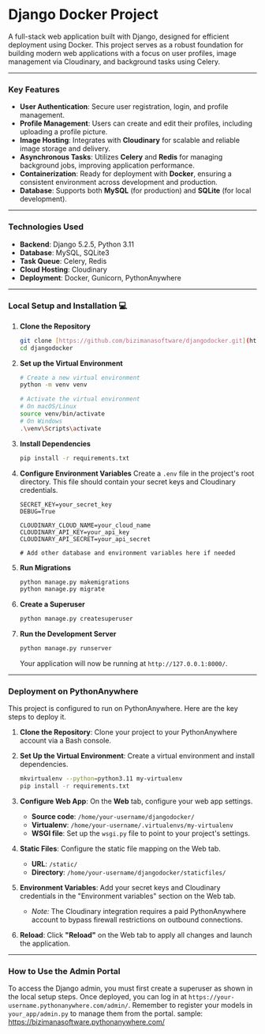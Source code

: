 # Django Docker Project

A full-stack web application built with Django, designed for efficient deployment using Docker. This project serves as a robust foundation for building modern web applications with a focus on user profiles, image management via Cloudinary, and background tasks using Celery.

---

### Key Features

* **User Authentication**: Secure user registration, login, and profile management.
* **Profile Management**: Users can create and edit their profiles, including uploading a profile picture.
* **Image Hosting**: Integrates with **Cloudinary** for scalable and reliable image storage and delivery.
* **Asynchronous Tasks**: Utilizes **Celery** and **Redis** for managing background jobs, improving application performance.
* **Containerization**: Ready for deployment with **Docker**, ensuring a consistent environment across development and production.
* **Database**: Supports both **MySQL** (for production) and **SQLite** (for local development).

---

### Technologies Used

* **Backend**: Django 5.2.5, Python 3.11
* **Database**: MySQL, SQLite3
* **Task Queue**: Celery, Redis
* **Cloud Hosting**: Cloudinary
* **Deployment**: Docker, Gunicorn, PythonAnywhere

---

### Local Setup and Installation 💻

1.  **Clone the Repository**
    ```bash
    git clone [https://github.com/bizimanasoftware/djangodocker.git](https://github.com/bizimanasoftware/djangodocker.git)
    cd djangodocker
    ```

2.  **Set up the Virtual Environment**
    ```bash
    # Create a new virtual environment
    python -m venv venv
    
    # Activate the virtual environment
    # On macOS/Linux
    source venv/bin/activate
    # On Windows
    .\venv\Scripts\activate
    ```

3.  **Install Dependencies**
    ```bash
    pip install -r requirements.txt
    ```

4.  **Configure Environment Variables**
    Create a `.env` file in the project's root directory. This file should contain your secret keys and Cloudinary credentials.

    ```
    SECRET_KEY=your_secret_key
    DEBUG=True
    
    CLOUDINARY_CLOUD_NAME=your_cloud_name
    CLOUDINARY_API_KEY=your_api_key
    CLOUDINARY_API_SECRET=your_api_secret
    
    # Add other database and environment variables here if needed
    ```

5.  **Run Migrations**
    ```bash
    python manage.py makemigrations
    python manage.py migrate
    ```

6.  **Create a Superuser**
    ```bash
    python manage.py createsuperuser
    ```

7.  **Run the Development Server**
    ```bash
    python manage.py runserver
    ```

    Your application will now be running at `http://127.0.0.1:8000/`.

---

### Deployment on PythonAnywhere

This project is configured to run on PythonAnywhere. Here are the key steps to deploy it.

1.  **Clone the Repository**: Clone your project to your PythonAnywhere account via a Bash console.

2.  **Set Up the Virtual Environment**: Create a virtual environment and install dependencies.
    ```bash
    mkvirtualenv --python=python3.11 my-virtualenv
    pip install -r requirements.txt
    ```

3.  **Configure Web App**: On the **Web** tab, configure your web app settings.
    * **Source code**: `/home/your-username/djangodocker/`
    * **Virtualenv**: `/home/your-username/.virtualenvs/my-virtualenv`
    * **WSGI file**: Set up the `wsgi.py` file to point to your project's settings.

4.  **Static Files**: Configure the static file mapping on the Web tab.
    * **URL**: `/static/`
    * **Directory**: `/home/your-username/djangodocker/staticfiles/`

5.  **Environment Variables**: Add your secret keys and Cloudinary credentials in the "Environment variables" section on the Web tab.

    * *Note:* The Cloudinary integration requires a paid PythonAnywhere account to bypass firewall restrictions on outbound connections.

6.  **Reload**: Click **"Reload"** on the Web tab to apply all changes and launch the application.

---

### How to Use the Admin Portal

To access the Django admin, you must first create a superuser as shown in the local setup steps. Once deployed, you can log in at `https://your-username.pythonanywhere.com/admin/`. Remember to register your models in `your_app/admin.py` to manage them from the portal.
sample: https://bizimanasoftware.pythonanywhere.com/
